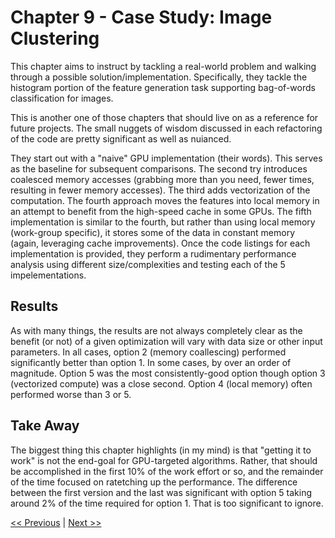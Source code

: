 # Chapter 9 - Case Study: Image Clustering

This chapter aims to instruct by tackling a real-world problem and walking through a possible solution/implementation. Specifically, they tackle the histogram portion of the feature generation task supporting bag-of-words classification for images.

This is another one of those chapters that should live on as a reference for future projects. The small nuggets of wisdom discussed in each refactoring of the code are pretty significant as well as nuianced.

They start out with a "naive" GPU implementation (their words). This serves as the baseline for subsequent comparisons. The second try introduces coalesced memory accesses (grabbing more than you need, fewer times, resulting in fewer memory accesses). The third adds vectorization of the computation. The fourth approach moves the features into local memory in an attempt to benefit from the high-speed cache in some GPUs. The fifth implementation is similar to the fourth, but rather than using local memory (work-group specific), it stores some of the data in constant memory (again, leveraging cache improvements). Once the code listings for each implementation is provided, they perform a rudimentary performance analysis using different size/complexities and testing each of the 5 impelementations.

## Results

As with many things, the results are not always completely clear as the benefit (or not) of a given optimization will vary with data size or other input parameters. In all cases, option 2 (memory coallescing) performed significantly better than option 1. In some cases, by over an order of magnitude. Option 5 was the most consistently-good option though option 3 (vectorized compute) was a close second. Option 4 (local memory) often performed worse than 3 or 5.

## Take Away

The biggest thing this chapter highlights (in my mind) is that "getting it to work" is not the end-goal for GPU-targeted algorithms. Rather, that should be accomplished in the first 10% of the work effort or so, and the remainder of the time focused on ratetching up the performance. The difference between the first version and the last was significant with option 5 taking around 2% of the time required for option 1. That is too significant to ignore.

[<< Previous](../Chapter_08/README.md)
|
[Next >>](../Chapter_10/README.md)